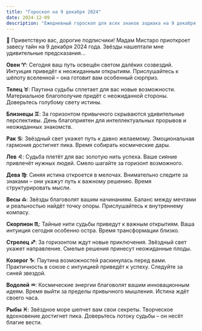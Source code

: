 ```yaml
---
title: "Гороскоп на 9 декабря 2024"
date: 2024-12-09
description: "Ежедневный гороскоп для всех знаков зодиака на 9 декабря 2024 года от Мадам Мистаро"
---
```


🌟 Приветствую вас, дорогие подписчики! Мадам Мистаро приоткроет завесу тайн на 9 декабря 2024 года. Звёзды нашептали мне удивительные предсказания...

<b>Овен ♈️</b>: Сегодня ваш путь освещён светом далёких созвездий. Интуиция приведёт к неожиданным открытиям. Прислушайтесь к шёпоту вселенной – она готовит вам особенный сюрприз.

<b>Телец ♉️</b>: Паутина судьбы сплетает для вас новые возможности. Материальное благополучие придёт с неожиданной стороны. Доверьтесь голубому свету истины.

<b>Близнецы ♊️</b>: За горизонтом привычного скрываются удивительные перспективы. День благоприятен для интеллектуальных прорывов и неожиданных знакомств.

<b>Рак ♋️</b>: Звёздный свет укажет путь к давно желаемому. Эмоциональная гармония достигнет пика. Время собирать космические дары.

<b>Лев ♌️</b>: Судьба плетёт для вас золотую нить успеха. Ваше сияние привлечёт нужных людей. Смело шагайте за горизонт возможного.

<b>Дева ♍️</b>: Синяя истина откроется в мелочах. Внимательно следите за знаками – они укажут путь к важному решению. Время структурировать мысли.

<b>Весы ♎️</b>: Звёзды благоволят вашим начинаниям. Баланс между мечтами и реальностью найдёт точку опоры. Прислушайтесь к внутреннему компасу.

<b>Скорпион ♏️</b>: Тайные нити судьбы приведут к важным открытиям. Ваша интуиция сегодня особенно остра. Время трансформации близко.

<b>Стрелец ♐️</b>: За горизонтом ждут новые приключения. Звёздный свет укажет направление. Смелые решения принесут неожиданные плоды.

<b>Козерог ♑️</b>: Паутина возможностей раскинулась перед вами. Практичность в союзе с интуицией приведёт к успеху. Следуйте за синей звездой.

<b>Водолей ♒️</b>: Космические энергии благоволят вашим инновационным идеям. Время выйти за пределы привычного мышления. Истина ждёт своего часа.

<b>Рыбы ♓️</b>: Звёздное море шепчет вам свои секреты. Творческое вдохновение достигнет пика. Доверьтесь потоку судьбы – он несёт благие вести.